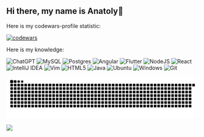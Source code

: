 ## Hi there, my name is Anatoly👋

Here is my codewars-profile statistic:

[![codewars](https://www.codewars.com/users/SciLejkeee/badges/large)](https://www.codewars.com/users/SciLejkeee)

Here is my knowledge:

![ChatGPT](https://img.shields.io/badge/chatGPT-74aa9c?style=for-the-badge&logo=openai&logoColor=white)    ![MySQL](https://img.shields.io/badge/mysql-4479A1.svg?style=for-the-badge&logo=mysql&logoColor=white)   ![Postgres](https://img.shields.io/badge/postgres-%23316192.svg?style=for-the-badge&logo=postgresql&logoColor=white)  ![Angular](https://img.shields.io/badge/angular-%23DD0031.svg?style=for-the-badge&logo=angular&logoColor=white)  ![Flutter](https://img.shields.io/badge/Flutter-%2302569B.svg?style=for-the-badge&logo=Flutter&logoColor=white)  ![NodeJS](https://img.shields.io/badge/node.js-6DA55F?style=for-the-badge&logo=node.js&logoColor=white)  ![React](https://img.shields.io/badge/react-%2320232a.svg?style=for-the-badge&logo=react&logoColor=%2361DAFB)  ![IntelliJ IDEA](https://img.shields.io/badge/IntelliJIDEA-000000.svg?style=for-the-badge&logo=intellij-idea&logoColor=white)  ![Vim](https://img.shields.io/badge/VIM-%2311AB00.svg?style=for-the-badge&logo=vim&logoColor=white)  ![HTML5](https://img.shields.io/badge/html5-%23E34F26.svg?style=for-the-badge&logo=html5&logoColor=white)  ![Java](https://img.shields.io/badge/java-%23ED8B00.svg?style=for-the-badge&logo=openjdk&logoColor=white)  ![Ubuntu](https://img.shields.io/badge/Ubuntu-E95420?style=for-the-badge&logo=ubuntu&logoColor=white)  ![Windows](https://img.shields.io/badge/Windows-0078D6?style=for-the-badge&logo=windows&logoColor=white)  ![Git](https://img.shields.io/badge/git-%23F05033.svg?style=for-the-badge&logo=git&logoColor=white)

![snake svg](https://github.com/SciLejkeee/SciLejkeee/blob/output/github-contribution-grid-snake.svg)

![](https://komarev.com/ghpvc/?username=SciLejkeee)
